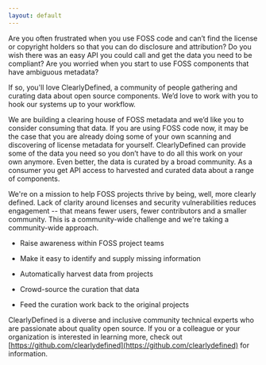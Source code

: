 ```yaml
---
layout: default
---
```


Are you often frustrated when you use FOSS code and can’t find the
license or copyright holders so that you can do disclosure and
attribution? Do you wish there was an easy API you could call and get
the data you need to be compliant? Are you worried when you start to
use FOSS components that have ambiguous metadata?

If so, you'll love ClearlyDefined, a community of people gathering and
curating data about open source components. We’d love to work with you
to hook our systems up to your workflow.

We are building a clearing house of FOSS metadata and we’d like you to
consider consuming that data. If you are using FOSS code now, it may
be the case that you are already doing some of your own scanning and
discovering of license metadata for yourself. ClearlyDefined can
provide some of the data you need so you don’t have to do all this
work on your own anymore. Even better, the data is curated by a broad
community. As a consumer you get API access to harvested and curated
data about a range of components.

We're on a mission to help FOSS projects thrive by being, well, more
clearly defined. Lack of clarity around licenses and security
vulnerabilities reduces engagement -- that means fewer users, fewer
contributors and a smaller community. This is a community-wide
challenge and we're taking a community-wide approach.

* Raise awareness within FOSS project teams

* Make it easy to identify and supply missing information

* Automatically harvest data from projects

* Crowd-source the curation that data

* Feed the curation work back to the original projects

ClearlyDefined is a diverse and inclusive community technical experts
who are passionate about quality open source. If you or a colleague or
your organization is interested in learning more, check out
[https://github.com/clearlydefined](https://github.com/clearlydefined)
for information.
